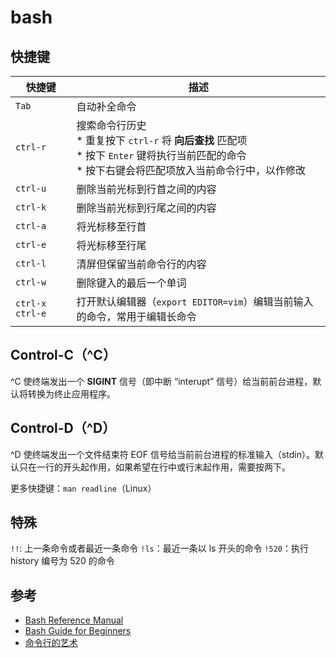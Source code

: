 # bash

## 快捷键

| 快捷键          | 描述                                                                                                                                                          |
| --------------- | ------------------------------------------------------------------------------------------------------------------------------------------------------------- |
| `Tab`           | 自动补全命令                                                                                                                                                  |
| `ctrl-r`        | 搜索命令行历史 <br> * 重复按下 `ctrl-r` 将 **向后查找** 匹配项 <br> * 按下 `Enter` 键将执行当前匹配的命令 <br> * 按下右键会将匹配项放入当前命令行中，以作修改 |
| `ctrl-u`        | 删除当前光标到行首之间的内容                                                                                                                                  |
| `ctrl-k`        | 删除当前光标到行尾之间的内容                                                                                                                                  |
| `ctrl-a`        | 将光标移至行首                                                                                                                                                |
| `ctrl-e`        | 将光标移至行尾                                                                                                                                                |
| `ctrl-l`        | 清屏但保留当前命令行的内容                                                                                                                                    |
| `ctrl-w`        | 删除键入的最后一个单词                                                                                                                                        |
| `ctrl-x ctrl-e` | 打开默认编辑器（`export EDITOR=vim`）编辑当前输入的命令，常用于编辑长命令                                                                                     |

## Control-C（^C）

^C 使终端发出一个 **SIGINT** 信号（即中断 “interupt” 信号）给当前前台进程，默认将转换为终止应用程序。

## Control-D（^D）

^D 使终端发出一个文件结束符 EOF 信号给当前前台进程的标准输入（stdin）。默认只在一行的开头起作用，如果希望在行中或行末起作用，需要按两下。

更多快捷键：`man readline`（Linux）

## 特殊

`!!`: 上一条命令或者最近一条命令
`!ls`：最近一条以 ls 开头的命令
`!520`：执行 history 编号为 520 的命令

## 参考

* [Bash Reference Manual](https://www.gnu.org/software/bash/manual/html_node/index.html)
* [Bash Guide for Beginners](https://www.tldp.org/LDP/Bash-Beginners-Guide/html/Bash-Beginners-Guide.html)
* [命令行的艺术](https://github.com/jlevy/the-art-of-command-line/blob/master/README-zh.md)
